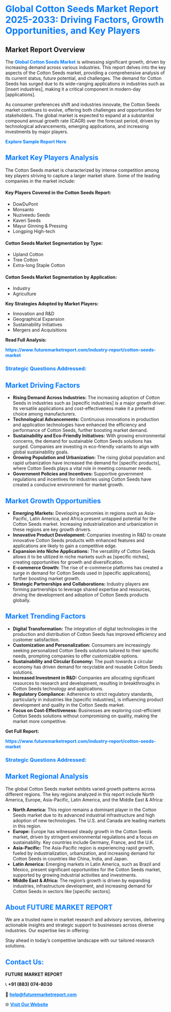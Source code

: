 <h1 style="color: #007BFF;">Global Cotton Seeds Market Report 2025-2033: Driving Factors, Growth Opportunities, and Key Players</h1>

<section id="overview">
<h2>Market Report Overview</h2>
<p>The <a href="https://www.futuremarketreport.com/industry-report/cotton-seeds-market" style="color: #007BFF; text-decoration: none;"><strong>Global Cotton Seeds Market</strong></a> is witnessing significant growth, driven by increasing demand across various industries. This report delves into the key aspects of the Cotton Seeds market, providing a comprehensive analysis of its current status, future potential, and challenges. The demand for Cotton Seeds has surged due to its wide-ranging applications in industries such as [insert industries], making it a critical component in modern-day [applications].</p>
<p>As consumer preferences shift and industries innovate, the Cotton Seeds market continues to evolve, offering both challenges and opportunities for stakeholders. The global market is expected to expand at a substantial compound annual growth rate (CAGR) over the forecast period, driven by technological advancements, emerging applications, and increasing investments by major players.</p>
</section>

<section id="overview">
<p><a href="https://www.futuremarketreport.com/request-sample/reportId=62688" style="color: #007BFF; text-decoration: none;"><strong>Explore Sample Report Here</strong></a></p>
</section>

<section id="key-players">
<h2 style="color: #007BFF;">Market Key Players Analysis</h2>
<p>The Cotton Seeds market is characterized by intense competition among key players striving to capture a larger market share. Some of the leading companies in the market include:</p>
<h4>Key Players Covered in the Cotton Seeds Report:</h4>
<ul><li>DowDuPont</li><li>Monsanto</li><li>Nuziveedu Seeds</li><li>Kaveri Seeds</li><li>Mayur Ginning &amp; Pressing</li><li>Longping High-tech</li></ul>
<h4>Cotton Seeds Market Segmentation by Type:</h4>
<ul><li>Upland Cotton</li><li>Tree Cotton</li><li>Extra-long Staple Cotton</li></ul>

<h4>Cotton Seeds Market Segmentation by Application:</h4>
<ul><li>Industry</li><li>Agriculture</li></ul>
<p><strong>Key Strategies Adopted by Market Players:</strong></p>
<ul>
<li>Innovation and R&D</li>
<li>Geographical Expansion</li>
<li>Sustainability Initiatives</li>
<li>Mergers and Acquisitions</li>
</ul>
</section>

<section>
<p><strong>Read Full Analysis: </strong></p><a href="https://www.futuremarketreport.com/industry-report/cotton-seeds-market" style="color: #007BFF; text-decoration: none;"><strong>https://www.futuremarketreport.com/industry-report/cotton-seeds-market</strong></a>
<h3 style="color: #007BFF;">Strategic Questions Addressed:</h3>
</section>

<section id="driving-factors">
<h2 style="color: #007BFF;">Market Driving Factors</h2>
<ul>
<li><strong>Rising Demand Across Industries:</strong> The increasing adoption of Cotton Seeds in industries such as [specific industries] is a major growth driver. Its versatile applications and cost-effectiveness make it a preferred choice among manufacturers.</li>
<li><strong>Technological Advancements:</strong> Continuous innovations in production and application technologies have enhanced the efficiency and performance of Cotton Seeds, further boosting market demand.</li>
<li><strong>Sustainability and Eco-Friendly Initiatives:</strong> With growing environmental concerns, the demand for sustainable Cotton Seeds solutions has surged. Companies are investing in eco-friendly variants to align with global sustainability goals.</li>
<li><strong>Growing Population and Urbanization:</strong> The rising global population and rapid urbanization have increased the demand for [specific products], where Cotton Seeds plays a vital role in meeting consumer needs.</li>
<li><strong>Government Policies and Incentives:</strong> Supportive government regulations and incentives for industries using Cotton Seeds have created a conducive environment for market growth.</li>
</ul>
</section>

<section id="growth-opportunities">
<h2 style="color: #007BFF;">Market Growth Opportunities</h2>
<ul>
<li><strong>Emerging Markets:</strong> Developing economies in regions such as Asia-Pacific, Latin America, and Africa present untapped potential for the Cotton Seeds market. Increasing industrialization and urbanization in these regions are key growth drivers.</li>
<li><strong>Innovative Product Development:</strong> Companies investing in R&D to create innovative Cotton Seeds products with enhanced features and applications are likely to gain a competitive edge.</li>
<li><strong>Expansion into Niche Applications:</strong> The versatility of Cotton Seeds allows it to be utilized in niche markets such as [specific niches], creating opportunities for growth and diversification.</li>
<li><strong>E-commerce Growth:</strong> The rise of e-commerce platforms has created a surge in demand for Cotton Seeds used in [specific applications], further boosting market growth.</li>
<li><strong>Strategic Partnerships and Collaborations:</strong> Industry players are forming partnerships to leverage shared expertise and resources, driving the development and adoption of Cotton Seeds products globally.</li>
</ul>
</section>

<section id="trending-factors">
<h2 style="color: #007BFF;">Market Trending Factors</h2>
<ul>
<li><strong>Digital Transformation:</strong> The integration of digital technologies in the production and distribution of Cotton Seeds has improved efficiency and customer satisfaction.</li>
<li><strong>Customization and Personalization:</strong> Consumers are increasingly seeking personalized Cotton Seeds solutions tailored to their specific needs, prompting companies to offer customizable options.</li>
<li><strong>Sustainability and Circular Economy:</strong> The push towards a circular economy has driven demand for recyclable and reusable Cotton Seeds solutions.</li>
<li><strong>Increased Investment in R&D:</strong> Companies are allocating significant resources to research and development, resulting in breakthroughs in Cotton Seeds technology and applications.</li>
<li><strong>Regulatory Compliance:</strong> Adherence to strict regulatory standards, particularly in industries like [specific industries], is influencing product development and quality in the Cotton Seeds market.</li>
<li><strong>Focus on Cost-Effectiveness:</strong> Businesses are exploring cost-efficient Cotton Seeds solutions without compromising on quality, making the market more competitive.</li>
</ul>
</section>

<section>
<p><strong>Get Full Report: </strong></p><a href="https://www.futuremarketreport.com/industry-report/cotton-seeds-market" style="color: #007BFF; text-decoration: none;"><strong>https://www.futuremarketreport.com/industry-report/cotton-seeds-market</strong></a>
<h3 style="color: #007BFF;">Strategic Questions Addressed:</h3>
</section>


<section id="regional-analysis">
<h2 style="color: #007BFF;">Market Regional Analysis</h2>
<p>The global Cotton Seeds market exhibits varied growth patterns across different regions. The key regions analyzed in this report include North America, Europe, Asia-Pacific, Latin America, and the Middle East & Africa:</p>
<ul>
<li><strong>North America:</strong> This region remains a dominant player in the Cotton Seeds market due to its advanced industrial infrastructure and high adoption of new technologies. The U.S. and Canada are leading markets in this region.</li>
<li><strong>Europe:</strong> Europe has witnessed steady growth in the Cotton Seeds market, driven by stringent environmental regulations and a focus on sustainability. Key countries include Germany, France, and the U.K.</li>
<li><strong>Asia-Pacific:</strong> The Asia-Pacific region is experiencing rapid growth, fueled by industrialization, urbanization, and increasing demand for Cotton Seeds in countries like China, India, and Japan.</li>
<li><strong>Latin America:</strong> Emerging markets in Latin America, such as Brazil and Mexico, present significant opportunities for the Cotton Seeds market, supported by growing industrial activities and investments.</li>
<li><strong>Middle East & Africa:</strong> The region’s growth is driven by expanding industries, infrastructure development, and increasing demand for Cotton Seeds in sectors like [specific sectors].</li>
</ul>
</section>

<footer>
<h2 style="color: #007BFF;">About FUTURE MARKET REPORT</h2>
<p>We are a trusted name in market research and advisory services, delivering actionable insights and strategic support to businesses across diverse industries. Our expertise lies in offering:</p>

<p>Stay ahead in today’s competitive landscape with our tailored research solutions.</p>

<h2 style="color: #007BFF;">Contact Us:</h2>
<p><strong>FUTURE MARKET REPORT</strong></p>
<p>📞 <strong>+91 (883) 074-8030</strong></p>
<p>📧 <strong><a href="mailto:help@futuremarketreport.com" style="color: #007BFF;">help@futuremarketreport.com</a></strong></p>
<p>🌐 <strong><a href="https://www.futuremarketreport.com/" style="color: #007BFF;">Visit Our Website</a></strong></p>
</footer>